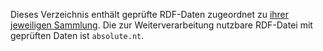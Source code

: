 Dieses Verzeichnis enthält geprüfte RDF-Daten zugeordnet zu [ihrer jeweiligen
Sammlung](../n4o-collections.csv). Die zur Weiterverarbeitung nutzbare RDF-Datei
mit geprüften Daten ist `absolute.nt`.
